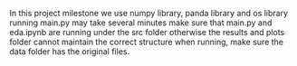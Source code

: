 In this project milestone
we use numpy library, panda library and os library
running main.py may take several minutes
make sure that main.py and eda.ipynb are running under the src folder otherwise the results and plots folder cannot maintain the correct structure
when running, make sure the data folder has the original files.